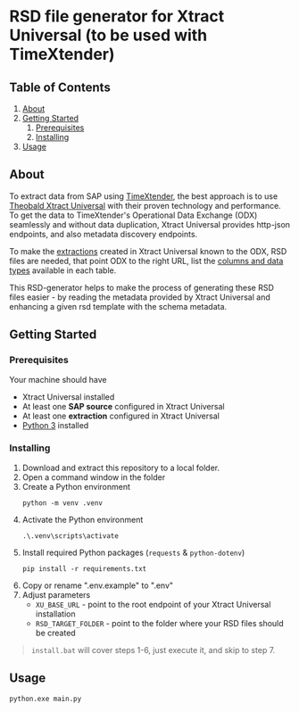 # RSD file generator for Xtract Universal (to be used with TimeXtender)

## Table of Contents

1. [About](#about)
2. [Getting Started](#getting-started)
   1. [Prerequisites](#prerequisites)
   2. [Installing](#installing)
3. [Usage](#usage)

## About

To extract data from SAP using [TimeXtender](https://timextender.com), the best approach is to use [Theobald Xtract Universal](https://theobald-software.com/en/xtract-universal/) with their proven technology and performance. To get the data to TimeXtender's Operational Data Exchange (ODX) seamlessly and without data duplication, Xtract Universal provides http-json endpoints, and also metadata discovery endpoints.

To make the [extractions](https://help.theobald-software.com/en/xtract-universal/getting-started/define-a-table-extraction) created in Xtract Universal known to the ODX, RSD files are needed, that point ODX to the right URL, list the [columns and data types](https://cdn.cdata.com/help/DWH/ado/pg_APIinfo.htm#input-output-and-column-parameters) available in each table.

This RSD-generator helps to make the process of generating these RSD files easier - by reading the metadata provided by Xtract Universal and enhancing a given rsd template with the schema metadata.

## Getting Started

### Prerequisites

Your machine should have

- Xtract Universal installed
- At least one **SAP source** configured in Xtract Universal
- At least one **extraction** configured in Xtract Universal
- [Python 3](https://www.python.org/downloads/) installed

### Installing

1. Download and extract this repository to a local folder.
2. Open a command window in the folder
3. Create a Python environment
   ```
   python -m venv .venv
   ```
4. Activate the Python environment
   ```
   .\.venv\scripts\activate
   ```
5. Install required Python packages (`requests` & `python-dotenv`)
   ```
   pip install -r requirements.txt
   ```
6. Copy or rename ".env.example" to ".env"
7. Adjust parameters
   - `XU_BASE_URL` - point to the root endpoint of your Xtract Universal installation
   - `RSD_TARGET_FOLDER` - point to the folder where your RSD files should be created

> `install.bat` will cover steps 1-6, just execute it, and skip to step 7.

## Usage

```
python.exe main.py
```
